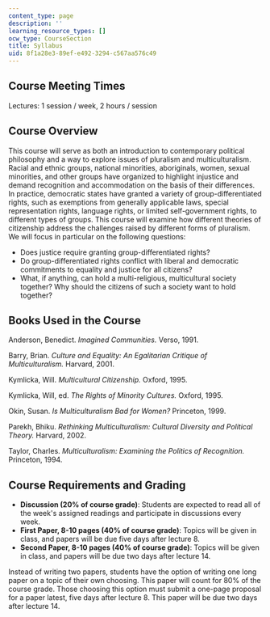 ```yaml
---
content_type: page
description: ''
learning_resource_types: []
ocw_type: CourseSection
title: Syllabus
uid: 8f1a28e3-89ef-e492-3294-c567aa576c49
---
```


Course Meeting Times
--------------------

Lectures: 1 session / week, 2 hours / session

Course Overview
---------------

This course will serve as both an introduction to contemporary political philosophy and a way to explore issues of pluralism and multiculturalism. Racial and ethnic groups, national minorities, aboriginals, women, sexual minorities, and other groups have organized to highlight injustice and demand recognition and accommodation on the basis of their differences. In practice, democratic states have granted a variety of group-differentiated rights, such as exemptions from generally applicable laws, special representation rights, language rights, or limited self-government rights, to different types of groups. This course will examine how different theories of citizenship address the challenges raised by different forms of pluralism. We will focus in particular on the following questions:

*   Does justice require granting group-differentiated rights?
*   Do group-differentiated rights conflict with liberal and democratic commitments to equality and justice for all citizens?
*   What, if anything, can hold a multi-religious, multicultural society together? Why should the citizens of such a society want to hold together?

Books Used in the Course
------------------------

Anderson, Benedict. _Imagined Communities._ Verso, 1991.

Barry, Brian. _Culture and Equality: An Egalitarian Critique of Multiculturalism._ Harvard, 2001.

Kymlicka, Will. _Multicultural Citizenship._ Oxford, 1995.

Kymlicka, Will, ed. _The Rights of Minority Cultures._ Oxford, 1995.

Okin, Susan. _Is Multiculturalism Bad for Women?_ Princeton, 1999.

Parekh, Bhiku. _Rethinking Multiculturalism: Cultural Diversity and Political Theory._ Harvard, 2002.

Taylor, Charles. _Multiculturalism: Examining the Politics of Recognition._ Princeton, 1994.

Course Requirements and Grading
-------------------------------

*   **Discussion (20% of course grade)**: Students are expected to read all of the week's assigned readings and participate in discussions every week.
*   **First Paper, 8-10 pages (40% of course grade)**: Topics will be given in class, and papers will be due five days after lecture 8.
*   **Second Paper, 8-10 pages (40% of course grade)**: Topics will be given in class, and papers will be due two days after lecture 14.

Instead of writing two papers, students have the option of writing one long paper on a topic of their own choosing. This paper will count for 80% of the course grade. Those choosing this option must submit a one-page proposal for a paper latest, five days after lecture 8. This paper will be due two days after lecture 14.